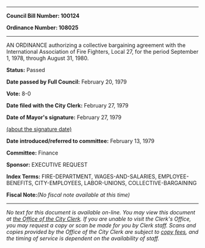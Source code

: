 

********

**Council Bill Number: 100124**
   
**Ordinance Number: 108025**
********

 AN ORDINANCE authorizing a collective bargaining agreement with the International Association of Fire Fighters, Local 27, for the period September 1, 1978, through August 31, 1980.

**Status:** Passed
   
**Date passed by Full Council:** February 20, 1979
   
**Vote:** 8-0
   
**Date filed with the City Clerk:** February 27, 1979
   
**Date of Mayor's signature:** February 27, 1979
   
[(about the signature date)](/~public/approvaldate.htm)
   
   
   
**Date introduced/referred to committee:** February 13, 1979
   
**Committee:** Finance
   
**Sponsor:** EXECUTIVE REQUEST
   
   
**Index Terms:** FIRE-DEPARTMENT, WAGES-AND-SALARIES, EMPLOYEE-BENEFITS, CITY-EMPLOYEES, LABOR-UNIONS, COLLECTIVE-BARGAINING

**Fiscal Note:**_(No fiscal note available at this time)_
********

_No text for this document is available on-line. You may view this document at [the Office of the City Clerk](http://www.seattle.gov/leg/clerk/contactUs.htm). If you are unable to visit the Clerk's Office, you may request a copy or scan be made for you by Clerk staff. Scans and copies provided by the Office of the City Clerk are subject to [copy fees](http://clerk.seattle.gov/~public/clerkfees.htm), and the timing of service is dependent on the availability of staff._


